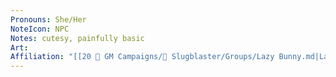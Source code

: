 ```yaml
---
Pronouns: She/Her
NoteIcon: NPC
Notes: cutesy, painfully basic
Art: 
Affiliation: "[[20 🌟 GM Campaigns/🐌 Slugblaster/Groups/Lazy Bunny.md|Lazy Bunny]]"
---
```

